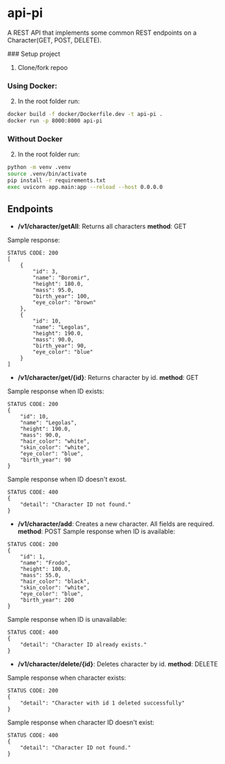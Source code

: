# api-pi

A REST API that implements some common REST endpoints on a Character(GET, POST, DELETE).

### Setup project 

1. Clone/fork repoo

### Using Docker:

2. In the root folder run:

```bash
docker build -f docker/Dockerfile.dev -t api-pi .
docker run -p 8000:8000 api-pi
```

### Without Docker

2. In the root folder run:

```bash
python -m venv .venv
source .venv/bin/activate
pip install -r requirements.txt
exec uvicorn app.main:app --reload --host 0.0.0.0
```

## Endpoints

* **/v1/character/getAll**: Returns all characters
**method**: GET

Sample response:
```
STATUS CODE: 200
[
    {
        "id": 3,
        "name": "Boromir",
        "height": 180.0,
        "mass": 95.0,
        "birth_year": 100,
        "eye_color": "brown"
    },
    {
        "id": 10,
        "name": "Legolas",
        "height": 190.0,
        "mass": 90.0,
        "birth_year": 90,
        "eye_color": "blue"
    }
]
```

* **/v1/character/get/{id}**: Returns character by id.
**method**: GET

Sample response when ID exists:
```
STATUS CODE: 200
{
    "id": 10,
    "name": "Legolas",
    "height": 190.0,
    "mass": 90.0,
    "hair_color": "white",
    "skin_color": "white",
    "eye_color": "blue",
    "birth_year": 90
}
```

Sample response when ID doesn't exost.

```
STATUS CODE: 400
{
    "detail": "Character ID not found."
}
```

* **/v1/character/add**: Creates a new character. All fields are required.
**method**: POST
Sample response when ID is available:

```
STATUS CODE: 200
{
    "id": 1,
    "name": "Frodo",
    "height": 100.0,
    "mass": 55.0,
    "hair_color": "black",
    "skin_color": "white",
    "eye_color": "blue",
    "birth_year": 200
}
```

Sample response when ID is unavailable:

```
STATUS CODE: 400
{
    "detail": "Character ID already exists."
}
```

* **/v1/character/delete/{id}**: Deletes character by id.
**method**: DELETE

Sample response when character exists:
```
STATUS CODE: 200
{
    "detail": "Character with id 1 deleted successfully"
}
```

Sample response when character ID doesn't exist:
```
STATUS CODE: 400
{
    "detail": "Character ID not found."
}
```




